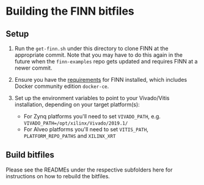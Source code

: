 # Building the FINN bitfiles


## Setup

1. Run the `get-finn.sh` under this directory to clone FINN at the appropriate commit. Note that you may have
to do this again in the future when the `finn-examples` repo gets updated and requires FINN at a newer commit.

2. Ensure you have the [requirements](https://finn.readthedocs.io/en/latest/getting_started.html#requirements) for FINN installed, which includes
Docker community edition `docker-ce`.

3. Set up the environment variables to point to your Vivado/Vitis installation, depending on your target platform(s):
    *  For Zynq platforms you'll need to set `VIVADO_PATH`, e.g. `VIVADO_PATH=/opt/xilinx/Vivado/2019.1/`
    * For Alveo platforms you'll need to set `VITIS_PATH`, `PLATFORM_REPO_PATHS` and `XILINX_XRT`

## Build bitfiles

Please see the READMEs under the respective subfolders here for instructions on how to rebuild the bitfiles.
